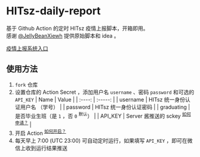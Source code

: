# HITsz-daily-report

基于 Github Action 的定时 HITsz 疫情上报脚本，开箱即用。  
感谢  [@JellyBeanXiewh](https://github.com/JellyBeanXiewh/) 提供原始脚本和 idea 。

[疫情上报系统入口](http://xgsm.hitsz.edu.cn/zhxy-xgzs/xg_mobile/xs/yqxx)

## 使用方法
1. `fork` 仓库
2. 设置仓库的 Action Secret ，添加用户名 `username` 、密码 `password` 和可选的 `API_KEY`
   |  Name  |  Value  |
   | :----: | :-----: |
   | username | HITsz 统一身份认证用户名 （学号） |
   | password | HITsz 统一身份认证密码           |
   | graduating | 是否毕业生班（是 `1` ，否 `0` <sup>默认</sup>） |
   | API_KEY  | Server 酱推送的 sckey <sup>[如何申请？](http://sc.ftqq.com/)</sup> |
3. 开启 Action <sup>[如何开启？](./how-to-enable)</sup>
4. 每天早上 7:00 (UTC 23:00) 可自动定时运行，如果填写 `API_KEY` ，即可在微信上收到运行结果推送
